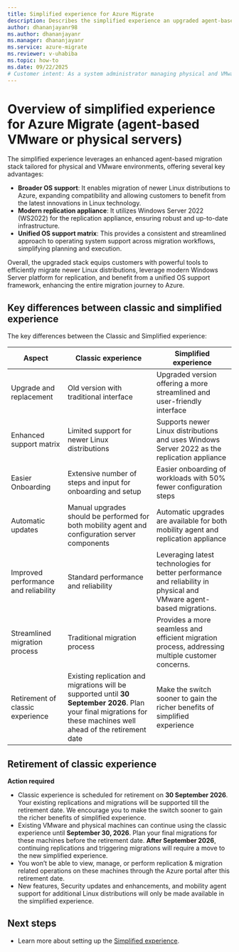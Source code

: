 ```yaml
---
title: Simplified experience for Azure Migrate
description: Describes the simplified experience an upgraded agent-based migration stack for physical and VMware environments
author: dhananjayanr98
ms.author: dhananjayanr
ms.manager: dhananjayanr
ms.service: azure-migrate
ms.reviewer: v-uhabiba
ms.topic: how-to
ms.date: 09/22/2025
# Customer intent: As a system administrator managing physical and VMware environments, I want to utilize an upgraded agent-based migration stack so that I can efficiently migrate newer Linux distributions and ensure a seamless migration process to Azure.
---
```


# Overview of simplified experience for Azure Migrate (agent-based VMware or physical servers)

The simplified experience leverages an enhanced agent-based migration stack tailored for physical and VMware environments, offering several key advantages:
- **Broader OS support**: It enables migration of newer Linux distributions to Azure, expanding compatibility and allowing customers to benefit from the latest innovations in Linux technology.
- **Modern replication appliance**: It utilizes Windows Server 2022 (WS2022) for the replication appliance, ensuring robust and up-to-date infrastructure.
- **Unified OS support matrix**: This provides a consistent and streamlined approach to operating system support across migration workflows, simplifying planning and execution.
  
Overall, the upgraded stack equips customers with powerful tools to efficiently migrate newer Linux distributions, leverage modern Windows Server platform for replication, and benefit from a unified OS support framework, enhancing the entire migration journey to Azure.

## Key differences between classic and simplified experience

The key differences between the Classic and Simplified experience:

| **Aspect** | **Classic experience** | **Simplified experience** |
| --- | --- | --- | 
| Upgrade and replacement | Old version with traditional interface | Upgraded version offering a more streamlined and user-friendly interface
| Enhanced support matrix | Limited support for newer Linux distributions | Supports newer Linux distributions and uses Windows Server 2022 as the replication appliance|
| Easier Onboarding| Extensive number of steps and input for onboarding and setup | Easier onboarding of workloads with 50% fewer configuration steps|
| Automatic updates| Manual upgrades should be performed for both mobility agent and configuration server components| Automatic upgrades are available for both mobility agent and replication appliance|
| Improved performance and reliability | Standard performance and reliability | Leveraging latest technologies for better performance and reliability in physical and VMware agent-based migrations. |
|Streamlined migration process| Traditional migration process	 | Provides a more seamless and efficient migration process, addressing multiple customer concerns. |
| Retirement of classic experience | Existing replication and migrations will be supported until **30 September 2026**. Plan your final migrations for these machines well ahead of the retirement date| Make the switch sooner to gain the richer benefits of simplified experience |

## Retirement of classic experience
**Action required**
- Classic experience is scheduled for retirement on **30 September 2026**. Your existing replications and migrations will be supported till the retirement date. We encourage you to make the switch sooner to gain the richer benefits of simplified experience.
- Existing VMware and physical machines can continue using the classic experience until **September 30, 2026**. Plan your final migrations for these machines before the retirement date. **After September 2026**, continuing replications and triggering migrations will require a move to the new simplified experience.
- You won’t be able to view, manage, or perform replication & migration related operations on these machines through the Azure portal after this retirement date.
- New features, Security updates and enhancements, and mobility agent support for additional Linux distributions will only be made available in the simplified experience.
    
## Next steps

- Learn more about setting up the [Simplified experience](tutorial-migrate-physical-virtual-machines.md#simplified-experience-recommended).
  
